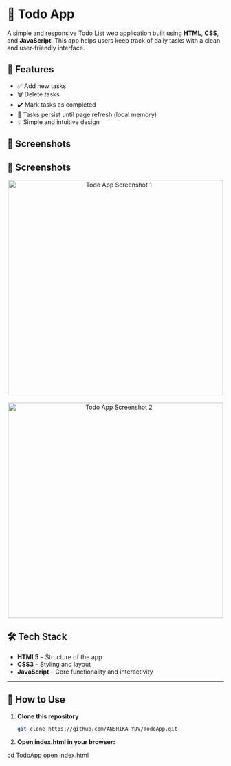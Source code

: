 # 📝 Todo App

A simple and responsive Todo List web application built using **HTML**, **CSS**, and **JavaScript**. This app helps users keep track of daily tasks with a clean and user-friendly interface.

## 🚀 Features

- ✅ Add new tasks
- 🗑️ Delete tasks
- ✔️ Mark tasks as completed
- 💾 Tasks persist until page refresh (local memory)
- 💡 Simple and intuitive design

## 📸 Screenshots

## 📸 Screenshots

<p align="center">
  <img src="images/Screenshot.png" width="500" alt="Todo App Screenshot 1">
  <br><br>
  <img src="images/Screenshot 1.png" width="500" alt="Todo App Screenshot 2">
</p>


## 🛠️ Tech Stack

- **HTML5** – Structure of the app
- **CSS3** – Styling and layout
- **JavaScript** – Core functionality and interactivity


---

## 📌 How to Use

1. **Clone this repository**
   ```bash
   git clone https://github.com/ANSHIKA-YDV/TodoApp.git
2. **Open index.html in your browser:**

  cd TodoApp
  open index.html

